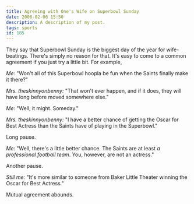 ```yaml
---
title: Agreeing with One's Wife on Superbowl Sunday
date: 2006-02-06 15:50
description: A description of my post.
tags: sports
id: 185
---
```

They say that Superbowl Sunday is the biggest day of the year for  wife-beatings.  There's simply no reason for that.  It's easy to come to a common agreement if you just try a little bit.  For example,

<i>Me:</i>  "Won't all of this Superbowl hoopla be fun when the Saints finally make it there?"

<i>Mrs. theskinnyonbenny:</i>  "That won't ever happen, and if it does, they will have long before moved somewhere else."
<span class="spanEndPreview">&nbsp;</span>

<i>Me:</i>  "Well, it might.  Someday."

<i>Mrs. theskinnyonbenny:</i>  "I have a better chance of getting the Oscar for Best Actress than the Saints have of playing in the Superbowl."

Long pause.

<i>Me:</i>  "Well, there's a little better chance.  The Saints are at least <i>a professional football team</i>.  You, however, are not an actress."

Another pause.

<i>Still me:</i>  "It's more similar to someone from Baker Little Theater winning the Oscar for Best Actress."

Mutual agreement abounds.